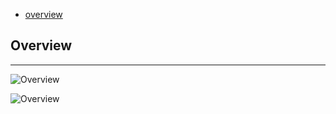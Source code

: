 * [overview](#overview)

## Overview <a name="overview"></a>

---

![Overview](_asset/img/4.png)

![Overview](_asset/img/5.png)